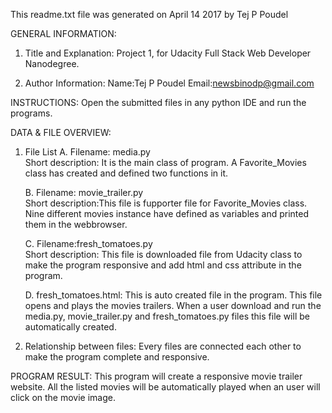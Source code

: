 This readme.txt file was generated on April 14 2017 by Tej P Poudel

GENERAL INFORMATION:
1. Title and Explanation:
	Project 1, for Udacity Full Stack Web Developer Nanodegree.

2. Author Information:
       	Name:Tej P Poudel
        Email:newsbinodp@gmail.com

INSTRUCTIONS:
Open the submitted files in any python IDE and run the programs. 

DATA & FILE OVERVIEW:
1. File List
  	A. Filename: media.py       
      	Short description: It is the main class of program. A Favorite_Movies class has created and defined two functions in it.         
    
   	B. Filename: movie_trailer.py        
      	Short description:This file is fupporter file for Favorite_Movies class. Nine different movies instance have defined as variables and printed them 		in the webbrowser.   
        
   	C. Filename:fresh_tomatoes.py     
      	Short description: This file is downloaded file from Udacity class to make the program responsive and add html and css attribute in the program. 
	
	D. fresh_tomatoes.html: This is auto created file in the program. This file opens and plays the movies trailers. When a user download and run the media.py, movie_trailer.py and fresh_tomatoes.py files this file will be automatically created. 

2. Relationship between files: Every files are connected each other to make the program complete and responsive.

PROGRAM RESULT:
This program will create a responsive movie trailer website. All the listed movies will be automatically played when an user will click on the movie image. 

